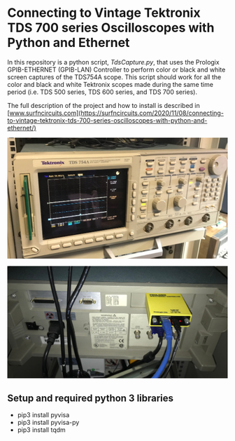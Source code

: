 # Connecting to Vintage Tektronix TDS 700 series Oscilloscopes with Python and Ethernet

In this repository is a python script, _TdsCapture.py_,  that uses the Prologix GPIB-ETHERNET (GPIB-LAN) Controller to perform  color or black and white screen captures of the TDS754A scope.   This script should work for all the color and black and white Tektronix scopes made during the same time period (i.e. TDS 500 series, TDS 600 series, and TDS 700 series).

The full description of the project and how to install is described in [www.surfncircuits.com](https://surfncircuits.com/2020/11/08/connecting-to-vintage-tektronix-tds-700-series-oscilloscopes-with-python-and-ethernet/)

![Tektronix TDS754A Oscilloscope Front Panel](https://github.com/drkmsmithjr/TdsScopeCapture/blob/master/Scope-Image.jpg)

![Prologix GPIB-Ethernet Controller Attached to TDS754A Oscilloscope ](https://github.com/drkmsmithjr/TdsScopeCapture/blob/master/GPIB-Connection.jpg)

## Setup and required python 3 libraries
* pip3 install pyvisa
* pip3 install pyvisa-py
* pip3 install tqdm
